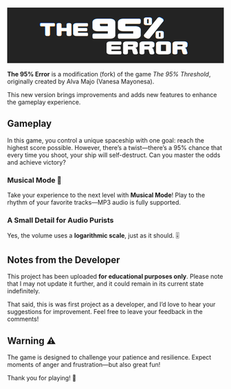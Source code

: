 ![Logo](/Branding/Banner.png)

**The 95% Error** is a modification (fork) of the game *The 95% Threshold*, originally created by Alva Majo (Vanesa Mayonesa).  

This new version brings improvements and adds new features to enhance the gameplay experience.  

## Gameplay  
In this game, you control a unique spaceship with one goal: reach the highest score possible. However, there’s a twist—there’s a 95% chance that every time you shoot, your ship will self-destruct. Can you master the odds and achieve victory?  

### Musical Mode 🎵  
Take your experience to the next level with **Musical Mode**! Play to the rhythm of your favorite tracks—MP3 audio is fully supported.  

### A Small Detail for Audio Purists  
Yes, the volume uses a **logarithmic scale**, just as it should. 🎚️  

## Notes from the Developer  
This project has been uploaded **for educational purposes only**. Please note that I may not update it further, and it could remain in its current state indefinitely.  

That said, this is was first project as a developer, and I’d love to hear your suggestions for improvement. Feel free to leave your feedback in the comments!  

## Warning ⚠️  
The game is designed to challenge your patience and resilience. Expect moments of anger and frustration—but also great fun!  

Thank you for playing! 🙌  
